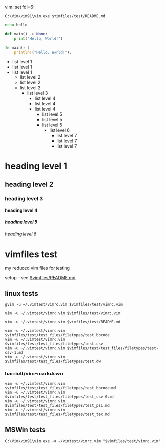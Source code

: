 vim: set fdl=6:

    C:\Vim\vim91\vim.exe $vimfiles/test/README.md

```bash
echo hello
```

```python
def main() -> None:
    print("Hello, World!")
```

```rust
fn main() {
    println!("Hello, World!");
```


- list level 1
- list level 1
- list level 1
    - list level 2
    - list level 2
    - list level 2
        - list level 3
            - list level 4
            - list level 4
            - list level 4
                - list level 5
                - list level 5
                - list level 5
                    - list level 6
                        - list level 7
                        - list level 7
                        - list level 7

# heading level 1

## heading level 2

### heading level 3

#### heading level 4

##### heading level 5

###### heading level 6

# vimfiles test
my reduced vim files for testing

setup - see [ $vimfiles/README.md ](https://github.com/harriott/vimfiles/blob/master/README.md)

## linux tests
    gvim -u ~/.vimtest/vimrc.vim $vimfiles/test/vimrc.vim

    vim -u ~/.vimtest/vimrc.vim $vimfiles/test/vimrc.vim

    vim -u ~/.vimtest/vimrc.vim $vimfiles/test/README.md

    vim -u ~/.vimtest/vimrc.vim $vimfiles/test/test_files/filetypes/test.bbcode
    vim -u ~/.vimtest/vimrc.vim $vimfiles/test/test_files/filetypes/test.csv
    vim -u ~/.vimtest/vimrc.vim $vimfiles/test/test_files/filetypes/test-csv-1.md
    vim -u ~/.vimtest/vimrc.vim $vimfiles/test/test_files/filetypes/test.dw

### harriott/vim-markdown
    vim -u ~/.vimtest/vimrc.vim $vimfiles/test/test_files/filetypes/test_bbcode.md
    vim -u ~/.vimtest/vimrc.vim $vimfiles/test/test_files/filetypes/test_csv-0.md
    vim -u ~/.vimtest/vimrc.vim $vimfiles/test/test_files/filetypes/test_ps1.md
    vim -u ~/.vimtest/vimrc.vim $vimfiles/test/test_files/filetypes/test_tex.md

## MSWin tests
    C:\Vim\vim91\vim.exe -u ~/vimtest/vimrc.vim "$vimfiles/test/vimrc.vim"

